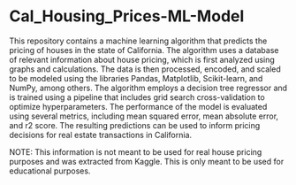 # Cal_Housing_Prices-ML-Model
This repository contains a machine learning algorithm that predicts the pricing of houses in the state of California. The algorithm uses a database of relevant information about house pricing, which is first analyzed using graphs and calculations. The data is then processed, encoded, and scaled to be modeled using the libraries Pandas, Matplotlib, Scikit-learn, and NumPy, among others. The algorithm employs a decision tree regressor and is trained using a pipeline that includes grid search cross-validation to optimize hyperparameters. The performance of the model is evaluated using several metrics, including mean squared error, mean absolute error, and r2 score. The resulting predictions can be used to inform pricing decisions for real estate transactions in California.

NOTE: This information is not meant to be used for real house pricing purposes and was extracted from Kaggle. This is only meant to be used for educational purposes.
